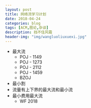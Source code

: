 ```yaml
---
layout: post
title: 网络流学习计划
date: 2018-04-24
categories: blog
tags: [ACM,图论,杂谈]
description: 挡不住风霜
header-img: "img/wangluoliuxuexi.jpg"
---
```


- 最大流
  - POJ - 1149
  - POJ - 1273
  - POJ - 2112
  - POJ - 1459
  - BZOJ
- 最小割
- 流量有上下界的最大流和最小流
- 最小费用最大流
  - WF 2018 
